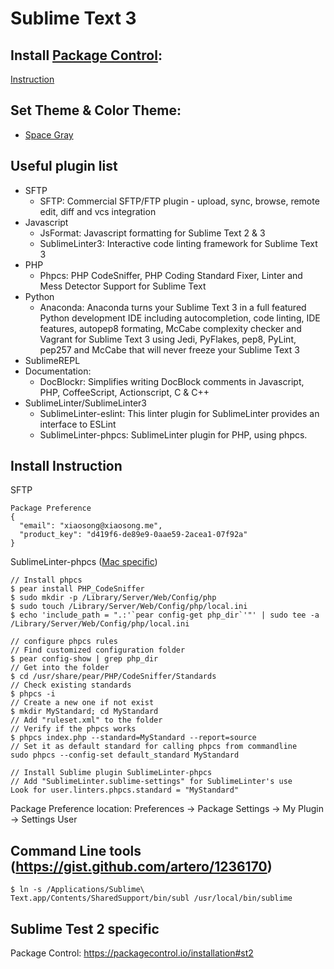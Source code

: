 # Sublime Text 3

## Install [Package Control](https://packagecontrol.io/):

[Instruction](https://packagecontrol.io/installation#st3)

## Set Theme & Color Theme:

  - [Space Gray](https://github.com/kkga/spacegray)

## Useful plugin list
  - SFTP
    - SFTP: Commercial SFTP/FTP plugin - upload, sync, browse, remote edit, diff and vcs integration
  - Javascript
    - JsFormat: Javascript formatting for Sublime Text 2 & 3
    - SublimeLinter3: Interactive code linting framework for Sublime Text 3
  - PHP
    - Phpcs: PHP CodeSniffer, PHP Coding Standard Fixer, Linter and Mess Detector Support for Sublime Text
  - Python
    - Anaconda: Anaconda turns your Sublime Text 3 in a full featured Python development IDE including autocompletion, code linting, IDE features, autopep8 formating, McCabe complexity checker and Vagrant for Sublime Text 3 using Jedi, PyFlakes, pep8, PyLint, pep257 and McCabe that will never freeze your Sublime Text 3
  - SublimeREPL
  - Documentation:
    - DocBlockr: Simplifies writing DocBlock comments in Javascript, PHP, CoffeeScript, Actionscript, C & C++
  - SublimeLinter/SublimeLinter3
    - SublimeLinter-eslint: This linter plugin for SublimeLinter provides an interface to ESLint
    - SublimeLinter-phpcs: SublimeLinter plugin for PHP, using phpcs.

## Install Instruction

SFTP

    Package Preference
    {
      "email": "xiaosong@xiaosong.me",
      "product_key": "d419f6-de89e9-0aae59-2acea1-07f92a"
    }

SublimeLinter-phpcs ([Mac specific](http://viastudio.com/configure-php-codesniffer-for-mac-os-x/))

    // Install phpcs
    $ pear install PHP_CodeSniffer
    $ sudo mkdir -p /Library/Server/Web/Config/php
    $ sudo touch /Library/Server/Web/Config/php/local.ini
    $ echo 'include_path = ".:'`pear config-get php_dir`'"' | sudo tee -a /Library/Server/Web/Config/php/local.ini

    // configure phpcs rules
    // Find customized configuration folder
    $ pear config-show | grep php_dir
    // Get into the folder
    $ cd /usr/share/pear/PHP/CodeSniffer/Standards
    // Check existing standards
    $ phpcs -i
    // Create a new one if not exist
    $ mkdir MyStandard; cd MyStandard
    // Add "ruleset.xml" to the folder
    // Verify if the phpcs works
    $ phpcs index.php --standard=MyStandard --report=source
    // Set it as default standard for calling phpcs from commandline
    sudo phpcs --config-set default_standard MyStandard

    // Install Sublime plugin SublimeLinter-phpcs
    // Add "SublimeLinter.sublime-settings" for SublimeLinter's use
    Look for user.linters.phpcs.standard = "MyStandard"

Package Preference location: Preferences -> Package Settings -> My Plugin -> Settings User

## Command Line tools (https://gist.github.com/artero/1236170)

    $ ln -s /Applications/Sublime\ Text.app/Contents/SharedSupport/bin/subl /usr/local/bin/sublime

## Sublime Test 2 specific

Package Control: https://packagecontrol.io/installation#st2
